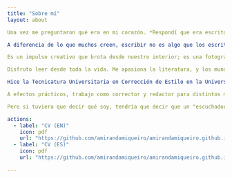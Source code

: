 ```yaml
---
title: "Sobre mí"
layout: about

Una vez me preguntaron qué era en mi corazón. *Respondí que era escritor.*

A diferencia de lo que muchos creen, escribir no es algo que los escritores elegimos: sencillamente lo hacemos. 

Es un impulso creativo que brota desde nuestro interior; es una fotografía de nuestra interioridad (y la del mundo que nos rodea) que plasmamos en palabras.

Disfruto leer desde toda la vida. Me apasiona la literatura, y los mundos a los que esta nos transporta. Estudio el lenguaje como vehículo de expresión, y las numerosas formas en que este se presenta.

Hice la Tecnicatura Universitaria en Corrección de Estilo en la Universidad de La República (Uruguay), por lo que el mundo dice que soy corrector de estilo. Escribir lo hago de atrevido: no hay ningún papel que diga que soy escritor.

A efectos prácticos, trabajo como corrector y redactor para distintos medios. En mi tiempo libre también escribo ficción.

Pero si tuviera que decir qué soy, tendría que decir que un "escuchador", porque en todo momento guardo silencio y escucho qué me susurra esa voz interior. Y luego la sigo.

actions:
  - label: "CV (EN)"
    icon: pdf
    url: "https://github.com/amirandamiqueiro/amirandamiqueiro.github.io/tree/master/assets/cvlatex.pdf"
  - label: "CV (ES)"
    icon: pdf
    url: "https://github.com/amirandamiqueiro/amirandamiqueiro.github.io/blob/master/assets/cvlatexes.pdf"
    
---
```

